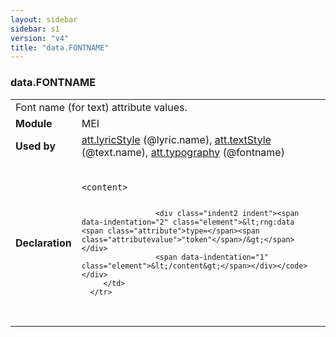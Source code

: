 ```yaml
---
layout: sidebar
sidebar: s1
version: "v4"
title: "data.FONTNAME"
---
```

<div class="macroSpec">
   <h3 id="data.FONTNAME">data.FONTNAME</h3>
   <table class="wovenodd">
      <tr>
         <td colspan="2" class="wovenodd-col2">Font name (for text) attribute values.</td>
      </tr>
      <tr>
         <td class="wovenodd-col1"><strong>Module</strong></td>
         <td class="wovenodd-col2">MEI</td>
      </tr>
      <tr>
         <td class="wovenodd-col1"><strong>Used by</strong></td>
         <td class="wovenodd-col2">
            <div class="parent"><a class="link_odd_classSpec" href="{{ site.baseurl }}/{{ page.version }}/attribute-classes/att.lyricstyle.html">att.lyricStyle</a> (@lyric.name), <a class="link_odd_classSpec" href="{{ site.baseurl }}/{{ page.version }}/attribute-classes/att.textstyle.html">att.textStyle</a> (@text.name), <a class="link_odd_classSpec" href="{{ site.baseurl }}/{{ page.version }}/attribute-classes/att.typography.html">att.typography</a> (@fontname)
            </div>
         </td>
      </tr>
      <tr>
         <td class="wovenodd-col1"><strong>Declaration</strong></td>
         <td class="wovenodd-col2">
            <div class="code" xml:space="preserve" data-lang="ODD"><code>
                  <div class="indent1 indent"><span data-indentation="1" class="element">&lt;content&gt;</span>
                     
                     <div class="indent2 indent"><span data-indentation="2" class="element">&lt;rng:data <span class="attribute">type=</span><span class="attributevalue">"token"</span>/&gt;</span></div>
                     <span data-indentation="1" class="element">&lt;/content&gt;</span></div></code></div>
         </td>
      </tr>
   </table>
</div>